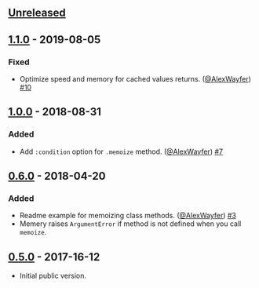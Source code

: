 ## [Unreleased]

## [1.1.0] - 2019-08-05
### Fixed
- Optimize speed and memory for cached values returns. ([@AlexWayfer]) [#10]

## [1.0.0] - 2018-08-31
### Added
- Add `:condition` option for `.memoize` method. ([@AlexWayfer]) [#7]

## [0.6.0] - 2018-04-20
### Added
- Readme example for memoizing class methods. ([@AlexWayfer]) [#3]
- Memery raises `ArgumentError` if method is not defined when you call `memoize`.

## [0.5.0] - 2017-16-12
- Initial public version.

[0.5.0]: https://github.com/tycooon/memery/tree/v0.5.0
[0.6.0]: https://github.com/tycooon/memery/compare/v0.5.0...v0.6.0
[1.0.0]: https://github.com/tycooon/memery/compare/v0.6.0...v1.0.0
[1.1.0]: https://github.com/tycooon/memery/compare/v1.0.0...v1.1.0
[Unreleased]: https://github.com/tycooon/memery/compare/v1.1.0...HEAD

[@tycooon]: https://github.com/tycooon
[@AlexWayfer]: https://github.com/AlexWayfer

[#3]: https://github.com/tycooon/memery/pull/3
[#7]: https://github.com/tycooon/memery/pull/7
[#10]: https://github.com/tycooon/memery/pull/10
